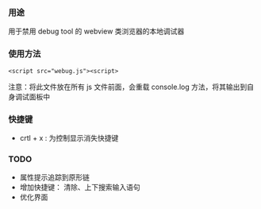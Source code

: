 ### 用途 ###

用于禁用 debug tool 的 webview 类浏览器的本地调试器

### 使用方法 ###

	<script src="webug.js"><script>

注意：将此文件放在所有 js 文件前面，会重载 console.log 方法，将其输出到自身调试面板中

### 快捷键 ###

- crtl + x : 为控制显示消失快捷键

### TODO ###

- 属性提示追踪到原形链
- 增加快捷键： 清除、上下搜索输入语句
- 优化界面

